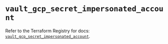 # `vault_gcp_secret_impersonated_account`

Refer to the Terraform Registry for docs: [`vault_gcp_secret_impersonated_account`](https://registry.terraform.io/providers/hashicorp/vault/5.2.1/docs/resources/gcp_secret_impersonated_account).
